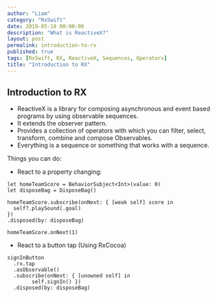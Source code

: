 ```yaml
---
author: "Liam"
category: "RxSwift"
date: 2019-05-18 00:00:00
description: "What is ReactiveX?"
layout: post
permalink: introduction-to-rx
published: true
tags: [RxSwift, RX, ReactiveX, Sequences, Operators]
title: "Introduction to RX"
---
```


## Introduction to RX

- ReactiveX is a library for composing asynchronous and event based programs by using observable sequences.
- It extends the observer pattern.
- Provides a collection of operators with which you can filter, select, transform, combine and compose Observables.
- Everything is a sequence or something that works with a sequence.

Things you can do:

- React to a property changing:

```
let homeTeamScore = BehaviorSubject<Int>(value: 0)
let disposeBag = DisposeBag()

homeTeamScore.subscribe(onNext: { [weak self] score in
  self?.playSound(.goal)
})
.disposed(by: disposeBag)

homeTeamScore.onNext(1)
```

- React to a button tap (Using RxCocoa)

```
signInButton
  .rx.tap
  .asObservable()
  .subscribe(onNext: { [unowned self] in
		self.signIn() })
  .disposed(by: disposeBag)
```
